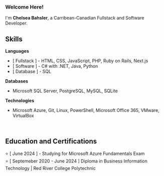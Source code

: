 ### Welcome Here!
I'm **Chelsea Bahsler**, a Carribean-Canadian Fullstack and Software Developer. <br>

## Skills

**Languages**

* [  Fullstack  ] - HTML, CSS, JavaScript, PHP, Ruby on Rails, Next.js <br>
* [  Software  ] - C# with .NET, Java, Python
* [  Database  ] - SQL

**Databases**

* Microsoft SQL Server, PostgreSQL, MySQL, SQLite


**Technologies**

* Microsoft Azure, Git, Linux, PowerShell, Microsoft Office 365, VMware, VirtualBox

<br>

## Education and Certifications
⭐ [  June 2024  ] - Studying for Microsoft Azure Fundamentals Exam <br>
⭐ [  Septemeber 2020 - June 2024  ] Diploma in Business Information Technology | Red River College Polytechnic
